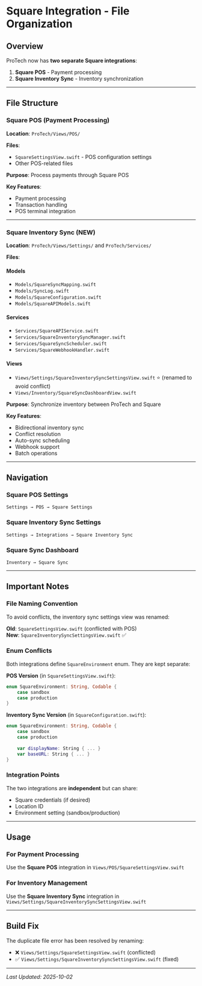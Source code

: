 # Square Integration - File Organization

## Overview

ProTech now has **two separate Square integrations**:

1. **Square POS** - Payment processing
2. **Square Inventory Sync** - Inventory synchronization

---

## File Structure

### Square POS (Payment Processing)

**Location**: `ProTech/Views/POS/`

**Files**:
- `SquareSettingsView.swift` - POS configuration settings
- Other POS-related files

**Purpose**: Process payments through Square POS

**Key Features**:
- Payment processing
- Transaction handling
- POS terminal integration

---

### Square Inventory Sync (NEW)

**Location**: `ProTech/Views/Settings/` and `ProTech/Services/`

**Files**:

#### Models
- `Models/SquareSyncMapping.swift`
- `Models/SyncLog.swift`
- `Models/SquareConfiguration.swift`
- `Models/SquareAPIModels.swift`

#### Services
- `Services/SquareAPIService.swift`
- `Services/SquareInventorySyncManager.swift`
- `Services/SquareSyncScheduler.swift`
- `Services/SquareWebhookHandler.swift`

#### Views
- `Views/Settings/SquareInventorySyncSettingsView.swift` ⭐ (renamed to avoid conflict)
- `Views/Inventory/SquareSyncDashboardView.swift`

**Purpose**: Synchronize inventory between ProTech and Square

**Key Features**:
- Bidirectional inventory sync
- Conflict resolution
- Auto-sync scheduling
- Webhook support
- Batch operations

---

## Navigation

### Square POS Settings
```
Settings → POS → Square Settings
```

### Square Inventory Sync Settings
```
Settings → Integrations → Square Inventory Sync
```

### Square Sync Dashboard
```
Inventory → Square Sync
```

---

## Important Notes

### File Naming Convention

To avoid conflicts, the inventory sync settings view was renamed:

**Old**: `SquareSettingsView.swift` (conflicted with POS)  
**New**: `SquareInventorySyncSettingsView.swift` ✅

### Enum Conflicts

Both integrations define `SquareEnvironment` enum. They are kept separate:

**POS Version** (in `SquareSettingsView.swift`):
```swift
enum SquareEnvironment: String, Codable {
    case sandbox
    case production
}
```

**Inventory Sync Version** (in `SquareConfiguration.swift`):
```swift
enum SquareEnvironment: String, Codable {
    case sandbox
    case production
    
    var displayName: String { ... }
    var baseURL: String { ... }
}
```

### Integration Points

The two integrations are **independent** but can share:
- Square credentials (if desired)
- Location ID
- Environment setting (sandbox/production)

---

## Usage

### For Payment Processing
Use the **Square POS** integration in `Views/POS/SquareSettingsView.swift`

### For Inventory Management
Use the **Square Inventory Sync** integration in `Views/Settings/SquareInventorySyncSettingsView.swift`

---

## Build Fix

The duplicate file error has been resolved by renaming:
- ❌ `Views/Settings/SquareSettingsView.swift` (conflicted)
- ✅ `Views/Settings/SquareInventorySyncSettingsView.swift` (fixed)

---

*Last Updated: 2025-10-02*
